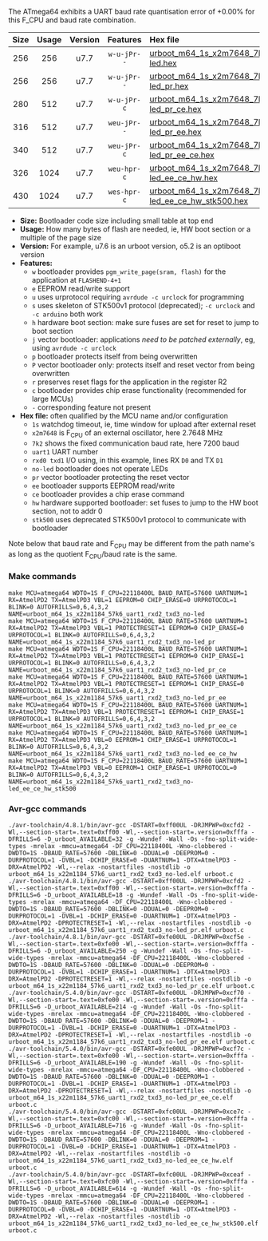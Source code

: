 The ATmega64 exhibits a UART baud rate quantisation error of +0.00% for this F_CPU and baud rate combination.

|Size|Usage|Version|Features|Hex file|
|:-:|:-:|:-:|:-:|:--|
|256|256|u7.7|`w-u-jPr--`|[urboot_m64_1s_x2m7648_7k2_uart1_rxd2_txd3_no-led.hex](https://raw.githubusercontent.com/stefanrueger/urboot.hex/main/mcus/atmega64/watchdog_1_s/external_oscillator_x/%2B2m764800_hz/%2B%2B%2B7k2_baud/uart1_rxd2_txd3/no-led/urboot_m64_1s_x2m7648_7k2_uart1_rxd2_txd3_no-led.hex)|
|256|256|u7.7|`w-u-jPr--`|[urboot_m64_1s_x2m7648_7k2_uart1_rxd2_txd3_no-led_pr.hex](https://raw.githubusercontent.com/stefanrueger/urboot.hex/main/mcus/atmega64/watchdog_1_s/external_oscillator_x/%2B2m764800_hz/%2B%2B%2B7k2_baud/uart1_rxd2_txd3/no-led/urboot_m64_1s_x2m7648_7k2_uart1_rxd2_txd3_no-led_pr.hex)|
|280|512|u7.7|`w-u-jPr-c`|[urboot_m64_1s_x2m7648_7k2_uart1_rxd2_txd3_no-led_pr_ce.hex](https://raw.githubusercontent.com/stefanrueger/urboot.hex/main/mcus/atmega64/watchdog_1_s/external_oscillator_x/%2B2m764800_hz/%2B%2B%2B7k2_baud/uart1_rxd2_txd3/no-led/urboot_m64_1s_x2m7648_7k2_uart1_rxd2_txd3_no-led_pr_ce.hex)|
|316|512|u7.7|`weu-jPr--`|[urboot_m64_1s_x2m7648_7k2_uart1_rxd2_txd3_no-led_pr_ee.hex](https://raw.githubusercontent.com/stefanrueger/urboot.hex/main/mcus/atmega64/watchdog_1_s/external_oscillator_x/%2B2m764800_hz/%2B%2B%2B7k2_baud/uart1_rxd2_txd3/no-led/urboot_m64_1s_x2m7648_7k2_uart1_rxd2_txd3_no-led_pr_ee.hex)|
|340|512|u7.7|`weu-jPr-c`|[urboot_m64_1s_x2m7648_7k2_uart1_rxd2_txd3_no-led_pr_ee_ce.hex](https://raw.githubusercontent.com/stefanrueger/urboot.hex/main/mcus/atmega64/watchdog_1_s/external_oscillator_x/%2B2m764800_hz/%2B%2B%2B7k2_baud/uart1_rxd2_txd3/no-led/urboot_m64_1s_x2m7648_7k2_uart1_rxd2_txd3_no-led_pr_ee_ce.hex)|
|326|1024|u7.7|`weu-hpr-c`|[urboot_m64_1s_x2m7648_7k2_uart1_rxd2_txd3_no-led_ee_ce_hw.hex](https://raw.githubusercontent.com/stefanrueger/urboot.hex/main/mcus/atmega64/watchdog_1_s/external_oscillator_x/%2B2m764800_hz/%2B%2B%2B7k2_baud/uart1_rxd2_txd3/no-led/urboot_m64_1s_x2m7648_7k2_uart1_rxd2_txd3_no-led_ee_ce_hw.hex)|
|430|1024|u7.7|`wes-hpr-c`|[urboot_m64_1s_x2m7648_7k2_uart1_rxd2_txd3_no-led_ee_ce_hw_stk500.hex](https://raw.githubusercontent.com/stefanrueger/urboot.hex/main/mcus/atmega64/watchdog_1_s/external_oscillator_x/%2B2m764800_hz/%2B%2B%2B7k2_baud/uart1_rxd2_txd3/no-led/urboot_m64_1s_x2m7648_7k2_uart1_rxd2_txd3_no-led_ee_ce_hw_stk500.hex)|

- **Size:** Bootloader code size including small table at top end
- **Usage:** How many bytes of flash are needed, ie, HW boot section or a multiple of the page size
- **Version:** For example, u7.6 is an urboot version, o5.2 is an optiboot version
- **Features:**
  + `w` bootloader provides `pgm_write_page(sram, flash)` for the application at `FLASHEND-4+1`
  + `e` EEPROM read/write support
  + `u` uses urprotocol requiring `avrdude -c urclock` for programming
  + `s` uses skeleton of STK500v1 protocol (deprecated); `-c urclock` and `-c arduino` both work
  + `h` hardware boot section: make sure fuses are set for reset to jump to boot section
  + `j` vector bootloader: applications *need to be patched externally*, eg, using `avrdude -c urclock`
  + `p` bootloader protects itself from being overwritten
  + `P` vector bootloader only: protects itself and reset vector from being overwritten
  + `r` preserves reset flags for the application in the register R2
  + `c` bootloader provides chip erase functionality (recommended for large MCUs)
  + `-` corresponding feature not present
- **Hex file:** often qualified by the MCU name and/or configuration
  + `1s` watchdog timeout, ie, time window for upload after external reset
  + `x2m7648` is F<sub>CPU</sub> of an external oscillator, here 2.7648 MHz
  + `7k2` shows the fixed communication baud rate, here 7200 baud
  + `uart1` UART number
  + `rxd0 txd1` I/O using, in this example, lines RX `D0` and TX `D1`
  + `no-led` bootloader does not operate LEDs
  + `pr` vector bootloader protecting the reset vector
  + `ee` bootloader supports EEPROM read/write
  + `ce` bootloader provides a chip erase command
  + `hw` hardware supported bootloader: set fuses to jump to the HW boot section, not to addr 0
  + `stk500` uses deprecated STK500v1 protocol to communicate with bootloader


Note below that baud rate and F<sub>CPU</sub> may be different from the path name's as long as the quotient F<sub>CPU</sub>/baud rate is the same.

### Make commands
```
make MCU=atmega64 WDTO=1S F_CPU=22118400L BAUD_RATE=57600 UARTNUM=1 RX=AtmelPD2 TX=AtmelPD3 VBL=1 EEPROM=0 CHIP_ERASE=0 URPROTOCOL=1 BLINK=0 AUTOFRILLS=0,6,4,3,2 NAME=urboot_m64_1s_x22m1184_57k6_uart1_rxd2_txd3_no-led
make MCU=atmega64 WDTO=1S F_CPU=22118400L BAUD_RATE=57600 UARTNUM=1 RX=AtmelPD2 TX=AtmelPD3 VBL=1 PROTECTRESET=1 EEPROM=0 CHIP_ERASE=0 URPROTOCOL=1 BLINK=0 AUTOFRILLS=0,6,4,3,2 NAME=urboot_m64_1s_x22m1184_57k6_uart1_rxd2_txd3_no-led_pr
make MCU=atmega64 WDTO=1S F_CPU=22118400L BAUD_RATE=57600 UARTNUM=1 RX=AtmelPD2 TX=AtmelPD3 VBL=1 PROTECTRESET=1 EEPROM=0 CHIP_ERASE=1 URPROTOCOL=1 BLINK=0 AUTOFRILLS=0,6,4,3,2 NAME=urboot_m64_1s_x22m1184_57k6_uart1_rxd2_txd3_no-led_pr_ce
make MCU=atmega64 WDTO=1S F_CPU=22118400L BAUD_RATE=57600 UARTNUM=1 RX=AtmelPD2 TX=AtmelPD3 VBL=1 PROTECTRESET=1 EEPROM=1 CHIP_ERASE=0 URPROTOCOL=1 BLINK=0 AUTOFRILLS=0,6,4,3,2 NAME=urboot_m64_1s_x22m1184_57k6_uart1_rxd2_txd3_no-led_pr_ee
make MCU=atmega64 WDTO=1S F_CPU=22118400L BAUD_RATE=57600 UARTNUM=1 RX=AtmelPD2 TX=AtmelPD3 VBL=1 PROTECTRESET=1 EEPROM=1 CHIP_ERASE=1 URPROTOCOL=1 BLINK=0 AUTOFRILLS=0,6,4,3,2 NAME=urboot_m64_1s_x22m1184_57k6_uart1_rxd2_txd3_no-led_pr_ee_ce
make MCU=atmega64 WDTO=1S F_CPU=22118400L BAUD_RATE=57600 UARTNUM=1 RX=AtmelPD2 TX=AtmelPD3 VBL=0 EEPROM=1 CHIP_ERASE=1 URPROTOCOL=1 BLINK=0 AUTOFRILLS=0,6,4,3,2 NAME=urboot_m64_1s_x22m1184_57k6_uart1_rxd2_txd3_no-led_ee_ce_hw
make MCU=atmega64 WDTO=1S F_CPU=22118400L BAUD_RATE=57600 UARTNUM=1 RX=AtmelPD2 TX=AtmelPD3 VBL=0 EEPROM=1 CHIP_ERASE=1 URPROTOCOL=0 BLINK=0 AUTOFRILLS=0,6,4,3,2 NAME=urboot_m64_1s_x22m1184_57k6_uart1_rxd2_txd3_no-led_ee_ce_hw_stk500
```

### Avr-gcc commands
```
./avr-toolchain/4.8.1/bin/avr-gcc -DSTART=0xff00UL -DRJMPWP=0xcfd2 -Wl,--section-start=.text=0xff00 -Wl,--section-start=.version=0xfffa -DFRILLS=6 -D_urboot_AVAILABLE=32 -g -Wundef -Wall -Os -fno-split-wide-types -mrelax -mmcu=atmega64 -DF_CPU=22118400L -Wno-clobbered -DWDTO=1S -DBAUD_RATE=57600 -DBLINK=0 -DDUAL=0 -DEEPROM=0 -DURPROTOCOL=1 -DVBL=1 -DCHIP_ERASE=0 -DUARTNUM=1 -DTX=AtmelPD3 -DRX=AtmelPD2 -Wl,--relax -nostartfiles -nostdlib -o urboot_m64_1s_x22m1184_57k6_uart1_rxd2_txd3_no-led.elf urboot.c
./avr-toolchain/4.8.1/bin/avr-gcc -DSTART=0xff00UL -DRJMPWP=0xcfd2 -Wl,--section-start=.text=0xff00 -Wl,--section-start=.version=0xfffa -DFRILLS=6 -D_urboot_AVAILABLE=18 -g -Wundef -Wall -Os -fno-split-wide-types -mrelax -mmcu=atmega64 -DF_CPU=22118400L -Wno-clobbered -DWDTO=1S -DBAUD_RATE=57600 -DBLINK=0 -DDUAL=0 -DEEPROM=0 -DURPROTOCOL=1 -DVBL=1 -DCHIP_ERASE=0 -DUARTNUM=1 -DTX=AtmelPD3 -DRX=AtmelPD2 -DPROTECTRESET=1 -Wl,--relax -nostartfiles -nostdlib -o urboot_m64_1s_x22m1184_57k6_uart1_rxd2_txd3_no-led_pr.elf urboot.c
./avr-toolchain/4.8.1/bin/avr-gcc -DSTART=0xfe00UL -DRJMPWP=0xcf5e -Wl,--section-start=.text=0xfe00 -Wl,--section-start=.version=0xfffa -DFRILLS=6 -D_urboot_AVAILABLE=250 -g -Wundef -Wall -Os -fno-split-wide-types -mrelax -mmcu=atmega64 -DF_CPU=22118400L -Wno-clobbered -DWDTO=1S -DBAUD_RATE=57600 -DBLINK=0 -DDUAL=0 -DEEPROM=0 -DURPROTOCOL=1 -DVBL=1 -DCHIP_ERASE=1 -DUARTNUM=1 -DTX=AtmelPD3 -DRX=AtmelPD2 -DPROTECTRESET=1 -Wl,--relax -nostartfiles -nostdlib -o urboot_m64_1s_x22m1184_57k6_uart1_rxd2_txd3_no-led_pr_ce.elf urboot.c
./avr-toolchain/5.4.0/bin/avr-gcc -DSTART=0xfe00UL -DRJMPWP=0xcf70 -Wl,--section-start=.text=0xfe00 -Wl,--section-start=.version=0xfffa -DFRILLS=6 -D_urboot_AVAILABLE=214 -g -Wundef -Wall -Os -fno-split-wide-types -mrelax -mmcu=atmega64 -DF_CPU=22118400L -Wno-clobbered -DWDTO=1S -DBAUD_RATE=57600 -DBLINK=0 -DDUAL=0 -DEEPROM=1 -DURPROTOCOL=1 -DVBL=1 -DCHIP_ERASE=0 -DUARTNUM=1 -DTX=AtmelPD3 -DRX=AtmelPD2 -DPROTECTRESET=1 -Wl,--relax -nostartfiles -nostdlib -o urboot_m64_1s_x22m1184_57k6_uart1_rxd2_txd3_no-led_pr_ee.elf urboot.c
./avr-toolchain/5.4.0/bin/avr-gcc -DSTART=0xfe00UL -DRJMPWP=0xcf7c -Wl,--section-start=.text=0xfe00 -Wl,--section-start=.version=0xfffa -DFRILLS=6 -D_urboot_AVAILABLE=190 -g -Wundef -Wall -Os -fno-split-wide-types -mrelax -mmcu=atmega64 -DF_CPU=22118400L -Wno-clobbered -DWDTO=1S -DBAUD_RATE=57600 -DBLINK=0 -DDUAL=0 -DEEPROM=1 -DURPROTOCOL=1 -DVBL=1 -DCHIP_ERASE=1 -DUARTNUM=1 -DTX=AtmelPD3 -DRX=AtmelPD2 -DPROTECTRESET=1 -Wl,--relax -nostartfiles -nostdlib -o urboot_m64_1s_x22m1184_57k6_uart1_rxd2_txd3_no-led_pr_ee_ce.elf urboot.c
./avr-toolchain/5.4.0/bin/avr-gcc -DSTART=0xfc00UL -DRJMPWP=0xce7c -Wl,--section-start=.text=0xfc00 -Wl,--section-start=.version=0xfffa -DFRILLS=6 -D_urboot_AVAILABLE=716 -g -Wundef -Wall -Os -fno-split-wide-types -mrelax -mmcu=atmega64 -DF_CPU=22118400L -Wno-clobbered -DWDTO=1S -DBAUD_RATE=57600 -DBLINK=0 -DDUAL=0 -DEEPROM=1 -DURPROTOCOL=1 -DVBL=0 -DCHIP_ERASE=1 -DUARTNUM=1 -DTX=AtmelPD3 -DRX=AtmelPD2 -Wl,--relax -nostartfiles -nostdlib -o urboot_m64_1s_x22m1184_57k6_uart1_rxd2_txd3_no-led_ee_ce_hw.elf urboot.c
./avr-toolchain/5.4.0/bin/avr-gcc -DSTART=0xfc00UL -DRJMPWP=0xceaf -Wl,--section-start=.text=0xfc00 -Wl,--section-start=.version=0xfffa -DFRILLS=6 -D_urboot_AVAILABLE=614 -g -Wundef -Wall -Os -fno-split-wide-types -mrelax -mmcu=atmega64 -DF_CPU=22118400L -Wno-clobbered -DWDTO=1S -DBAUD_RATE=57600 -DBLINK=0 -DDUAL=0 -DEEPROM=1 -DURPROTOCOL=0 -DVBL=0 -DCHIP_ERASE=1 -DUARTNUM=1 -DTX=AtmelPD3 -DRX=AtmelPD2 -Wl,--relax -nostartfiles -nostdlib -o urboot_m64_1s_x22m1184_57k6_uart1_rxd2_txd3_no-led_ee_ce_hw_stk500.elf urboot.c
```

